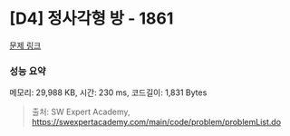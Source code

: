 # [D4] 정사각형 방 - 1861 

[문제 링크](https://swexpertacademy.com/main/code/problem/problemDetail.do?contestProbId=AV5LtJYKDzsDFAXc) 

### 성능 요약

메모리: 29,988 KB, 시간: 230 ms, 코드길이: 1,831 Bytes



> 출처: SW Expert Academy, https://swexpertacademy.com/main/code/problem/problemList.do